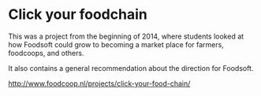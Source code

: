Click your foodchain
====================

This was a project from the beginning of 2014, where students looked at how
Foodsoft could grow to becoming a market place for farmers, foodcoops, and
others.

It also contains a general recommendation about the direction for Foodsoft.

http://www.foodcoop.nl/projects/click-your-food-chain/
